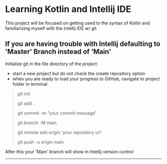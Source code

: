 # Learning Kotlin and Intellij IDE

This project will be focused on getting used to the syntax of Kotlin and familiarizing
myself with the Intellij IDE w/ git

## If you are having trouble with Intellij defaulting to 'Master' Branch instead of 'Main'

Initialize git in the file directory of the project:
- start a new project but do not check the create repository option
- when you are ready to load your progress to GitHub, navigate to project folder in terminal
>git init
>
>git add . 
>
>git commit -m "your commit message"
> 
>git branch -M main
> 
> git remote add origin 'your repository url'
> 
> git push -u origin main

After this your 'Main' branch will show in Intellij version control

---



